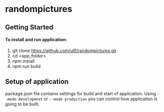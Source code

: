 # randompictures

## Getting Started

#### To install and run application:

1. git clone https://github.com/ullf/randompictures.git
2. cd <app_folder>
3. npm install
4. npm run build

## Setup of application

package.json file contains settings for build and start of application. Using ```--mode developmnet``` or ```--mode production``` you can control how application is going to be built.
